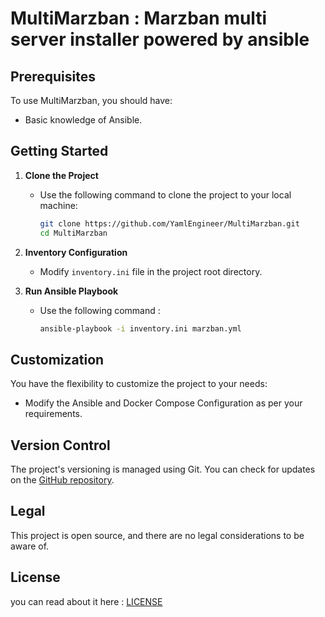# MultiMarzban : Marzban multi server installer powered by ansible 

## Prerequisites

To use MultiMarzban, you should have:
- Basic knowledge of Ansible.


## Getting Started

1. **Clone the Project**
   - Use the following command to clone the project to your local machine:
     ```sh
     git clone https://github.com/YamlEngineer/MultiMarzban.git
     cd MultiMarzban
     ```

2. **Inventory Configuration**
   - Modify `inventory.ini` file in the project root directory.

2. **Run Ansible Playbook**
   - Use the following command :
     ```sh
     ansible-playbook -i inventory.ini marzban.yml
     
     ```
## Customization

You have the flexibility to customize the project to your needs:
- Modify the Ansible and Docker Compose Configuration as per your requirements.

## Version Control

The project's versioning is managed using Git. You can check for updates on the [GitHub repository](https://github.com/YamlEngineer/MultiMarzban.git).

## Legal
This project is open source, and there are no legal considerations to be aware of.

## License
you can read about it here : [LICENSE](./LICENSE)
